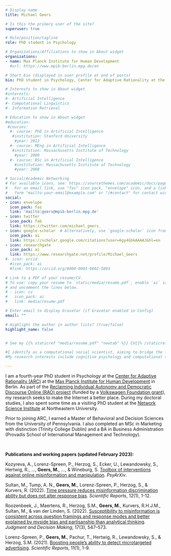 ```yaml
---
# Display name
title: Michael Geers

# Is this the primary user of the site?
superuser: true

# Role/position/tagline
role: PhD student in Psychology

# Organizations/Affiliations to show in About widget
organizations:
- name: Max Planck Institute for Human Development
  #url: https://www.mpib-berlin.mpg.de/en

# Short bio (displayed in user profile at end of posts)
bio: PhD student in Psychology, Center for Adaptive Rationality at the Max Planck Institute for Human Development

# Interests to show in About widget
#interests:
#- Artificial Intelligence
#- Computational Linguistics
#- Information Retrieval

# Education to show in About widget
#education:
 #courses:
  #- course: PhD in Artificial Intelligence
   #institution: Stanford University
    #year: 2012
  #- course: MEng in Artificial Intelligence
   #institution: Massachusetts Institute of Technology
    #year: 2009
  #- course: BSc in Artificial Intelligence
    #institution: Massachusetts Institute of Technology
    #year: 2008

# Social/Academic Networking
# For available icons, see: https://sourcethemes.com/academic/docs/page-builder/#icons
#   For an email link, use "fas" icon pack, "envelope" icon, and a link in the
#   form "mailto:your-email@example.com" or "/#contact" for contact widget.
social:
- icon: envelope
  icon_pack: fas
  link: 'mailto:geers@mpib-berlin.mpg.de'
- icon: twitter
  icon_pack: fab
  link: https://twitter.com/michael_geers_
- icon: google-scholar  # Alternatively, use `google-scholar` icon from `ai` icon pack
  icon_pack: ai
  link: https://scholar.google.com/citations?user=6gy4GbkAAAAJ&hl=en
- icon: researchgate
  icon_pack: ai
  link: https://www.researchgate.net/profile/Michael_Geers
#- icon: orcid
  #icon_pack: ai
  #link: https://orcid.org/0000-0003-0602-5893

# Link to a PDF of your resume/CV.
# To use: copy your resume to `static/media/resume.pdf`, enable `ai` icons in `params.toml`, 
# and uncomment the lines below.
# - icon: cv
#   icon_pack: ai
#   link: media/resume.pdf

# Enter email to display Gravatar (if Gravatar enabled in Config)
email: ""

# Highlight the author in author lists? (true/false)
highlight_name: false


# See my {{% staticref "media/resume.pdf" "newtab" %}} CV{{% /staticref %}} for more on my background and experience.

#I identify as a computational social scientist, aiming to bridge the fields of cognitive psychology and data science.
#My research interests include cognitive psychology and computational social science.

---
```


I am a fourth-year PhD student in Psychology at the [Center for Adaptive Rationality (ARC)](https://www.mpib-berlin.mpg.de/research/research-centers/adaptive-rationality) at the [Max Planck Institute for Human Development](https://www.mpib-berlin.mpg.de/en) in Berlin. As part of the [Reclaiming Individual Autonomy and Democratic Discourse Online (RAO) project](https://www.notion.so/reclaimingautonomyonline/Reclaiming-individual-autonomy-and-democratic-discourse-online-bed7c964bc8740898d68b9a4f7c71ee3) (funded by a [Volkswagen Foundation grant](http://portal.volkswagenstiftung.de/search/projectDetails.do?ref=98515)), my research seeks to make the Internet a better place. During my doctoral studies, I also spent some time as a visiting PhD student at the [Network Science Institute](https://www.networkscienceinstitute.org) at Northeastern University.

Prior to joining ARC, I earned a Master of Behavioral and Decision Sciences from the University of Pennsylvania. I also completed an MSc in Marketing with distinction (Trinity College Dublin) and a BA in Business Administration (Provadis School of International Management and Technology).

<br>

**Publications and working papers (updated February 2023):**

Kozyreva, A., Lorenz-Spreen, P., Herzog, S., Ecker, U., Lewandowsky, S., Hertwig, R., ..., **Geers, M.**, ..., & Wineburg, S. [Toolbox of interventions against online misinformation and manipulation](https://psyarxiv.com/x8ejt). _PsyArXiv_.

Sultan, M., Tump, A. N., **Geers, M.**, Lorenz-Spreen, P., Herzog, S., & Kurvers, R. (2022). [Time pressure reduces misinformation discrimination ability but does not alter response bias](https://doi.org/10.1038/s41598-022-26209-8). _Scientific Reports_, 12(1), 1-12.

Roozenbeek, J., Maertens, R., Herzog, S.M., **Geers, M.**, Kurvers, R.H.J.M., Sultan, M., & van der Linden, S. (2022). [Susceptibility to misinformation is consistent across question framings and response modes and better explained by myside bias and partisanship than analytical thinking](http://journal.sjdm.org/22/220228/jdm220228.pdf). _Judgment and Decision Making_, 17(3), 547–573.

Lorenz-Spreen, P., **Geers, M.**, Pachur, T., Hertwig, R., Lewandowsky, S., & Herzog, S.M. (2021). [Boosting people’s ability to detect microtargeted advertising](https://doi.org/10.1038/s41598-021-94796-z). _Scientific Reports_, 11(1), 1-9.
